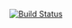 [![Build Status](https://travis-ci.org/jurasan/testdriven.svg?branch=master)](https://travis-ci.org/jurasan/testdriven)
